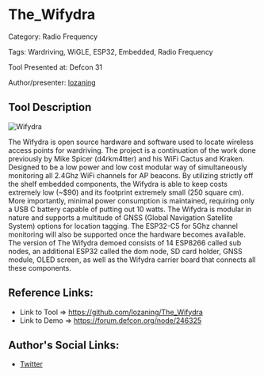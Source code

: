 # The_Wifydra

Category: Radio Frequency

Tags: Wardriving, WiGLE, ESP32, Embedded, Radio Frequency

Tool Presented at: Defcon 31

Author/presenter: [lozaning](https://github.com/lozaning)

## Tool Description

![Wifydra](https://user-images.githubusercontent.com/13127833/257694403-40c7db88-5f30-40e3-a340-c568a6b9d1a1.png)

The Wifydra is open source hardware and software used to locate wireless access points for wardriving. The project is a continuation of the work done previously by Mike Spicer (d4rkm4tter) and his WiFi Cactus and Kraken. Designed to be a low power and low cost modular way of simultaneously monitoring all 2.4Ghz WiFi channels for AP beacons. By utilizing strictly off the shelf embedded components, the Wifydra is able to keep costs extremely low (~$90) and its footprint extremely small (250 square cm). More importantly, minimal power consumption is maintained, requiring only a USB C battery capable of putting out 10 watts. The Wifydra is modular in nature and supports a multitude of GNSS (Global Navigation Satellite System) options for location tagging. The ESP32-C5 for 5Ghz channel monitoring will also be supported once the hardware becomes available. The version of The Wifydra demoed consists of 14 ESP8266 called sub nodes, an additional ESP32 called the dom node, SD card holder, GNSS module, OLED screen, as well as the Wifydra carrier board that connects all these components.

## Reference Links:

- Link to Tool => https://github.com/lozaning/The_Wifydra
- Link to Demo => https://forum.defcon.org/node/246325

## Author's Social Links:

- [Twitter](https://twitter.com/lozaning)
